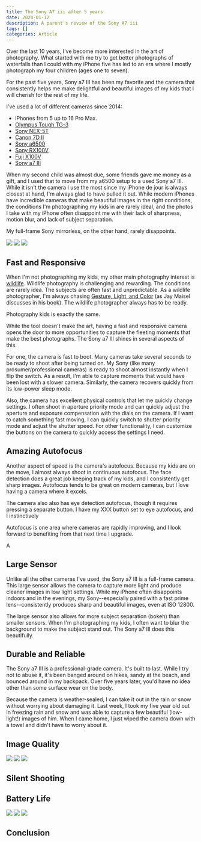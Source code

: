 ```yaml
---
title: The Sony A7 iii after 5 years
date: 2024-01-12
description: A parent's review of the Sony A7 iii
tags: []
categories: Article
---
```


Over the last 10 years, I've become more interested in the art of photography. What
started with me try to get better photographs of waterfalls than I could with my iPhone
five has led to an era where I mostly photograph my four children (ages one to seven).

For the past five years, Sony a7 III has been my favorite and the camera that
consistently helps me make delightful and beautiful images of my kids that I will
cherish for the rest of my life.

I've used a lot of different cameras since 2014:

* iPhones from 5 up to 16 Pro Max.
* [Olympus Tough TG-3](https://www.dpreview.com/products/olympus/compacts/oly_tg3)
* [Sony NEX-5T](https://www.dpreview.com/products/sony/slrs/sony_nex5t)
* [Canon 7D II](https://www.dpreview.com/reviews/canon-eos-7d-mark-ii)
* [Sony a6500](https://www.dpreview.com/reviews/sony-alpha-a6500)
* [Sony RX100V](https://www.dpreview.com/reviews/sony-cybershot-dsc-rx100-v-review)
* [Fuji X100V](https://www.dpreview.com/reviews/fujifilm-x100v-review)
* [Sony a7 III](https://www.dpreview.com/reviews/sony-a7-iii-review)

When my second child was almost due, some friends gave me money as a gift, and I used
that to move from my a6500 setup to a used Sony a7 III. While it isn't the camera I use
the most since my iPhone de jour is always closest at hand, I'm always glad to have
pulled it out. While modern iPhones have incredible cameras that make beautiful images
in the right conditions, the conditions I'm photographing my kids in are rarely ideal,
and the photos I take with my iPhone often disappoint me with their lack of sharpness,
motion blur, and lack of subject separation.

My full-frame Sony mirrorless, on the other hand, rarely disappoints.

![](20211021-DSC06619.jpg) ![](20210215-DSC02383.jpg) ![](20210729-DSC05630.jpg)

## Fast and Responsive

When I'm not photographing my kids, my other main photography interest is
[wildlife](https://photos.tdhopper.com/great-blue-herons). Wildlife photography is
challenging and rewarding. The conditions are rarely idea. The subjects are often fast
and unpredictable. As a wildlife photographer, I'm always chasing [Gesture, Light, and
Color](https://www.jaymaisel.com/products/light-gesture-and-color) (as Jay Maisel
discusses in his book). The wildlife photographer always has to be ready.

Photography kids is exactly the same. 

While the tool doesn't make the art, having a fast and responsive camera opens the door
to more opportunities to capture the fleeting moments that make the best photographs.
The Sony a7 III shines in several aspects of this. 

For one, the camera is fast to boot. Many cameras take several seconds to be ready to
shoot after being turned on. My Sony (like many prosumer/professional cameras) is ready
to shoot almost instantly when I flip the switch. As a result, I'm able to capture
moments that would have been lost with a slower camera. Similarly, the camera recovers
quickly from its low-power sleep mode. 

Also, the camera has excellent physical controls that let me quickly change settings. I often shoot in aperture priority mode and can quickly adjust the aperture and exposure compensation with the dials on the camera.
If I want to catch something fast moving, I can quickly switch to shutter priority mode and adjust the shutter speed.
For other functionality, I can customize the buttons on the camera to quickly access the settings I need.

## Amazing Autofocus

Another aspect of speed is the camera's autofocus. Because my kids are on the move, I almost
always shoot in continuous autofocus. The face detection does a great job keeping track of my kids, and
I consistently get sharp images. Autofocus tends to be great on modern cameras, but I love having a camera 
where it excels. 

The camera also also has eye detection autofocus, though it requires pressing a separate button. I 
have my XXX button set to eye autofocus, and I instinctively 

Autofocus is one area where cameras are rapidly improving, and I look forward
to benefiting from that next time I upgrade. 


A 

## Large Sensor

Unlike all the other cameras I've used, the Sony a7 III is a full-frame camera. This
large sensor allows the camera to capture more light and produce cleaner images in low
light settings. 
While my iPhone often disappoints indoors and in the evenings, my Sony--especially paired
with a fast prime lens--consistently produces sharp and beautiful images, even at ISO 
12800. 

The large sensor also allows for more subject separation (bokeh) than smaller sensors.
When I'm photographing my kids, I often want to blur the background to make the subject
stand out. The Sony a7 III does this beautifully. 

## Durable and Reliable

The Sony a7 III is a professional-grade camera. It's built to last. While I try not to abuse it, 
it's been banged around on hikes, sandy at the beach, and bounced around in my backpack.
Over five years later, you'd have no idea other than some surface wear on the body. 


Because the camera is weather-sealed, I can take it out in the rain or snow without
worrying about damaging it. Last week, I took my five year old out in freezing rain and 
snow and was able to capture a few beautiful (low-light!) images of him. When I came home,
I just wiped the camera down with a towel and didn't have to worry about it.


## Image Quality

![](20231109-DSC01340.jpg) ![](20210528-DSC04315.jpg) ![](20241223-DSC04982.jpg) 

## Silent Shooting

## Battery Life

![](20220326-DSC07952.jpg) ![](20240827-DSC04280.jpg) ![](20240219-DSC02347.jpg) 

## Conclusion
